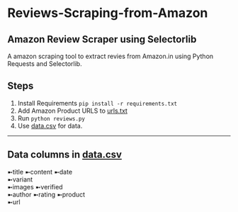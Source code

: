 # Reviews-Scraping-from-Amazon
<h2>Amazon Review Scraper using Selectorlib </h2>

A amazon scraping tool to extract revies from Amazon.in using Python Requests and Selectorlib.

## Steps
1. Install Requirements `pip install -r requirements.txt`
2. Add Amazon Product URLS to [urls.txt](urls.txt)
3. Run `python reviews.py`
4. Use [data.csv](data.csv) for data.
<hr>

## Data columns in [data.csv](data.csv)
➼title
➼content
➼date	
➼variant	
➼images	
➼verified	
➼author
➼rating	
➼product	
➼url



